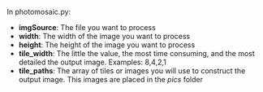In photomosaic.py:
- **imgSource**: The file you want to process
- **width**: The width of the image you want to process
- **height**: The height of the image you want to process
- **tile_width**: The little the value, the most time consuming, and the most detailed the output image. Examples: 8,4,2,1
- **tile_paths**: The array of tiles or images you will use to construct the output image. This images are placed in the *pics* folder